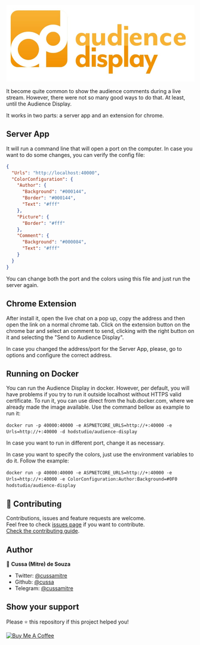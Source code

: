 ![alt text](images/logo.jpg?raw=true)

It become quite common to show the audience comments during a live stream. However, there were not so many good ways to do that. At least, until the Audience Display.

It works in two parts: a server app and an extension for chrome.

## Server App

It will run a command line that will open a port on the computer. In case you want to do some changes, you can verify the config file:

```json
{
  "Urls": "http://localhost:40000",
  "ColorConfiguration": {
    "Author": {
      "Background": "#000144",
      "Border": "#000144",
      "Text": "#fff"
    },
    "Picture": {
      "Border": "#fff"
    },
    "Comment": {
      "Background": "#000084",
      "Text": "#fff"
    }
  }
}
```
You can change both the port and the colors using this file and just run the server again.

## Chrome Extension

After install it, open the live chat on a pop up, copy the address and then open the link on a normal chrome tab. Click on the extension button on the chrome bar and select an comment to send, clicking with the right button on it and selecting the "Send to Audience Display".

In case you changed the address/port for the Server App, please, go to options and configure the correct address.

## Running on Docker

You can run the Audience Display in docker. However, per default, you will have problems if you try to run it outside localhost without HTTPS valid certificate. To run it, you can use direct from the hub.docker.com, where we already made the image available. Use the command bellow as example to run it:

`docker run -p 40000:40000 -e ASPNETCORE_URLS=http://+:40000 -e Urls=http://+:40000 -d hodstudio/audience-display`

In case you want to run in different port, change it as necessary.

In case you want to specify the colors, just use the environment variables to do it. Follow the example:

`docker run -p 40000:40000 -e ASPNETCORE_URLS=http://+:40000 -e Urls=http://+:40000 -e ColorConfiguration:Author:Background=#0F0 hodstudio/audience-display`

## 🤝 Contributing

Contributions, issues and feature requests are welcome.<br />
Feel free to check [issues page](https://github.com/hodstudio/audience-display/issues) if you want to contribute.<br />
[Check the contributing guide](./CONTRIBUTING.md).<br />

## Author

👤 **Cussa (Mitre) de Souza**

- Twitter: [@cussamitre](https://twitter.com/cussamitre)
- Github: [@cussa](https://github.com/cussa)
- Telegram: [@cussamitre](https://t.me/cussamitre)

## Show your support

Please ⭐️ this repository if this project helped you!

<a href="https://www.buymeacoffee.com/cussa" target="_blank"><img src="https://cdn.buymeacoffee.com/buttons/v2/default-red.png" alt="Buy Me A Coffee" style="height: 60px !important;width: 217px !important;"></a>